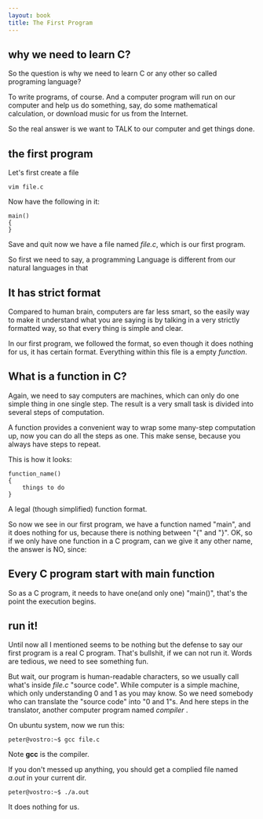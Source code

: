 ```yaml
---
layout: book
title: The First Program
---
```

## why we need to learn C?
So the question is why we need to learn C or any other so called programing
language?

To write programs, of course. And a computer program will run on our computer
and help us do something, say, do some mathematical calculation, or download
music for us from the Internet.

So the real answer is we want to TALK to our computer and get things done. 

## the first program

Let's first create a file

    vim file.c

Now have the following in it:

    main()
    {
    }

Save and quit now we have a file named _file.c_, which is our first program.

So first we need to say, a programming Language is different from our natural
languages in that 

## It has strict format

Compared to human brain, computers are far less smart, so the easily way to
make it understand what you are saying is by talking in a very strictly
formatted way, so that every thing is simple and clear.

In our first program, we followed the format, so even though it does nothing
for us, it has certain format. Everything within this file is a empty
_function_.

## What is a function in C?

Again, we need to say computers are machines, which can only do one simple
thing in one single step. The result is a very small task is divided into
several steps of computation.

A function provides a convenient way to wrap some many-step computation up,
now you can do all the steps as one. This make sense, because you always have
steps to repeat.

This is how it looks:

    function_name()
    {
        things to do
    }

A legal (though simplified) function format.

So now we see in our first program, we have a function named "main", and it
does nothing for us, because there is nothing between "{" and "}". OK, so if
we only have one function in a C program, can we give it any other name, the
answer is NO, since: 

## Every C program start with main function

So as a C program, it needs to have one(and only one) "main()", that's the
point the execution begins.


## run it!
Until now all I mentioned seems to be nothing but the defense to say our first
program is a real C program. That's bullshit, if we can not run it. Words are
tedious, we need to see something fun.

But wait, our program is human-readable characters, so we usually call what's
inside _file.c_ "source code". While computer is a simple machine, which only
understanding 0 and 1 as you may know. So we need somebody who can translate
the "source code" into "0 and 1"s. And here steps in the translator, another
computer program named _compiler_ .

On ubuntu system, now we run this:

    peter@vostro:~$ gcc file.c 

Note __gcc__ is the compiler.

If you don't messed up anything, you should get a complied file named _a.out_
in your current dir.   

    peter@vostro:~$ ./a.out 

It does nothing for us.  
